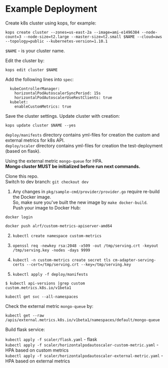 Example Deployment
==================

Create k8s cluster using kops, for example:

```
kops create cluster --zones=us-east-2a --image=ami-e1496384 --node-count=3 --node-size=t2.large --master-size=t2.small $NAME --cloud=aws --topology=public --kubernetes-version=1.10.1
```
`$NAME` - is your cluster name.

Edit the cluster by:
```
kops edit cluster $NAME
```
Add the following lines into `spec`:
```
  kubeControllerManager:
    horizontalPodAutoscalerSyncPeriod: 15s
    horizontalPodAutoscalerUseRestClients: true
  kubelet:
    enableCustomMetrics: true
```
Save the cluster settings. 
Update cluster with creation:

```
kops update cluster $NAME --yes
```

`deploy/manifests` directory contains yml-files for creation the custom and external metrics for k8s API.  
`deploy/scaler` directory contains yml-files for creation the test-deployment (based on flask).

Using the external metric `mongo-queue` for HPA.  
**Mongo cluster MUST be initialized before run next commands.**

Clone this repo.  
Switch to dev branch: `git checkout dev`

1. Any changes in `pkg/sample-cmd/provider/provider.go` require re-build the Docker image.  
So, make sure you've built the new image by `make docker-build`.  
Push your image to Docker Hub:
```
docker login
```
```
docker push alrf/custom-metrics-apiserver-amd64
```
   
2. `kubectl create namespace custom-metrics`

3. `openssl req -newkey rsa:2048 -x509 -out /tmp/serving.crt -keyout /tmp/serving.key -nodes -days 9999`

4. `kubectl -n custom-metrics create secret tls cm-adapter-serving-certs --cert=/tmp/serving.crt --key=/tmp/serving.key`

5. `kubectl apply -f deploy/manifests`

```
$ kubectl api-versions |grep custom
custom.metrics.k8s.io/v1beta1
```

```
kubectl get svc --all-namespaces
```


Check the external metric `mongo-queue` by:
```
kubectl get --raw /apis/external.metrics.k8s.io/v1beta1/namespaces/default/mongo-queue
```

Build flask service:

`kubectl apply -f scaler/flask.yaml` - flask  
`kubectl apply -f scaler/horizontalpodautoscaler-custom-metric.yaml` - HPA based on custom metrics  
`kubectl apply -f scaler/horizontalpodautoscaler-external-metric.yaml` - HPA based on external metrics  
